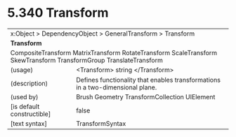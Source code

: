<html dir="LTR" xmlns:mshelp="http://msdn.microsoft.com/mshelp" xmlns:ddue="http://ddue.schemas.microsoft.com/authoring/2003/5" xmlns:xlink="http://www.w3.org/1999/xlink" xmlns:tool="http://www.microsoft.com/tooltip">

<body>
 <input type="hidden" id="userDataCache" class="userDataStyle">
 <input type="hidden" id="hiddenScrollOffset">
 <img id="dropDownImage" style="display:none; height:0; width:0;" src="../local/drpdown.gif">
 <img id="dropDownHoverImage" style="display:none; height:0; width:0;" src="../local/drpdown_orange.gif">
 <img id="collapseImage" style="display:none; height:0; width:0;" src="../local/collapse.gif">
 <img id="expandImage" style="display:none; height:0; width:0;" src="../local/exp.gif">
 <img id="collapseAllImage" style="display:none; height:0; width:0;" src="../local/collall.gif">
 <img id="expandAllImage" style="display:none; height:0; width:0;" src="../local/expall.gif">
 <img id="copyImage" style="display:none; height:0; width:0;" src="../local/copycode.gif">
 <img id="copyHoverImage" style="display:none; height:0; width:0;" src="../local/copycodeHighlight.gif">
 <div id="header"><h1 class="heading">5.340 Transform</h1></div>

 <div id="mainSection">
 <div id="mainBody">
 <div id="allHistory" class="saveHistory" onsave="saveAll()" onload="loadAll()"></div>
 <p xmlns:wsd="http://wsdev.schemas.microsoft.com/authoring/2008/2" xmlns:msxsl="urn:schemas-microsoft-com:xslt" xmlns:script="urn:script" xmlns:build="urn:build">
 </p>
 <div id="sectionSection0" class="section" name="collapseableSection">
 <content xmlns="http://ddue.schemas.microsoft.com/authoring/2003/5" xmlns:wsd="http://wsdev.schemas.microsoft.com/authoring/2008/2" xmlns:msxsl="urn:schemas-microsoft-com:xslt" xmlns:script="urn:script" xmlns:build="urn:build">
 </content>
 </div>
 <div id="sectionSection1" class="section" name="collapseableSection">
 <content xmlns="http://ddue.schemas.microsoft.com/authoring/2003/5" xmlns:wsd="http://wsdev.schemas.microsoft.com/authoring/2008/2" xmlns:msxsl="urn:schemas-microsoft-com:xslt" xmlns:script="urn:script" xmlns:build="urn:build">
 <table class="ProtocolAuthoredTable" xmlns="">
 <tr><td colspan="2">
<mshelp:link keywords="55aacd72-e114-4aa1-b774-3f7ded5e1f7d" tabindex="0">x:Object</mshelp:link> &gt; <mshelp:link keywords="c4d521a5-4c74-448c-997c-0e9e9c99e9b7" tabindex="0">DependencyObject</mshelp:link> &gt; <mshelp:link keywords="59dee9ea-368a-47fa-b377-4c75e151e7ee" tabindex="0">GeneralTransform</mshelp:link> &gt; <mshelp:link keywords="ae57b9ff-3524-44b6-9eed-7a256757e14a" tabindex="0">Transform</mshelp:link> </td>
 </tr>
 <tr><td colspan="2">
 <b>Transform</b> </td>
 </tr>
 <tr><td colspan="2">
<mshelp:link keywords="295ade77-b7ef-45d4-8253-ac414cc6c923" tabindex="0">CompositeTransform</mshelp:link> <mshelp:link keywords="c066e774-737f-430b-ba82-647db4009edc" tabindex="0">MatrixTransform</mshelp:link> <mshelp:link keywords="cf6d8347-a0b0-4906-8d90-540e04dd7899" tabindex="0">RotateTransform</mshelp:link> <mshelp:link keywords="ac53ec84-0967-4af6-94dc-00c6599a70b6" tabindex="0">ScaleTransform</mshelp:link> <mshelp:link keywords="8a83c01a-7bf5-4cc4-9984-57b47b26e138" tabindex="0">SkewTransform</mshelp:link> <mshelp:link keywords="dca98a49-bc62-4a63-af48-cd1890dd0bad" tabindex="0">TransformGroup</mshelp:link> <mshelp:link keywords="fa59fa14-6798-46d8-9b22-f1927e3f0cfd" tabindex="0">TranslateTransform</mshelp:link> </td>
 </tr>
 <tr><td><div class="indent0">(usage)</div></td>
 <td>&lt;Transform&gt; string &lt;/Transform&gt;</td>
 </tr>
 <tr><td><div class="indent0">(description)</div></td>
 <td>Defines functionality that enables transformations in a two-dimensional plane.</td>
 </tr>
 <tr><td><div class="indent0">(used by)</div></td>
 <td><mshelp:link keywords="a920b39e-6354-4ed3-b532-af46989027e1" tabindex="0">Brush</mshelp:link> <mshelp:link keywords="11d9a651-d2d7-4f12-909d-9afde01c7960" tabindex="0">Geometry</mshelp:link> <mshelp:link keywords="3c85c267-022f-429d-9b59-88dcf841198e" tabindex="0">TransformCollection</mshelp:link> <mshelp:link keywords="053e800a-9c26-4d47-8d3f-4262d9420ea6" tabindex="0">UIElement</mshelp:link></td>
 </tr>
 <tr><td><div class="indent0">[is default constructible]</div></td>
 <td>false</td>
 </tr>
 <tr><td><div class="indent0">[text syntax]</div></td>
 <td><mshelp:link keywords="7b050efc-28e0-4ccf-bcb1-f21e24bd25f9" tabindex="0">TransformSyntax</mshelp:link></td>
 </tr>
</table>
 </content>
 </div>
 <!--[if gte IE 5]>
 <tool:tip element="languageFilterToolTip" avoidmouse="false"/>
 <![endif]-->
 </div>
 <a name="feedback"></a><span></span>
 </div>
</body></html>
